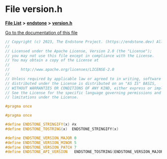

# File version.h

[**File List**](files.md) **>** [**endstone**](dir_6cf277b678674f97c7a2b6b3b2447b33.md) **>** [**version.h**](version_8h.md)

[Go to the documentation of this file](version_8h.md)


```C++
// Copyright (c) 2023, The Endstone Project. (https://endstone.dev) All Rights Reserved.
//
// Licensed under the Apache License, Version 2.0 (the "License");
// you may not use this file except in compliance with the License.
// You may obtain a copy of the License at
//
//     http://www.apache.org/licenses/LICENSE-2.0
//
// Unless required by applicable law or agreed to in writing, software
// distributed under the License is distributed on an "AS IS" BASIS,
// WITHOUT WARRANTIES OR CONDITIONS OF ANY KIND, either express or implied.
// See the License for the specific language governing permissions and
// limitations under the License.

#pragma once

#pragma once

#define ENDSTONE_STRINGIFY(x) #x
#define ENDSTONE_TOSTRING(x)  ENDSTONE_STRINGIFY(x)

#define ENDSTONE_VERSION_MAJOR 0
#define ENDSTONE_VERSION_MINOR 5
#define ENDSTONE_VERSION_PATCH 7
#define ENDSTONE_API_VERSION   ENDSTONE_TOSTRING(ENDSTONE_VERSION_MAJOR) "." ENDSTONE_TOSTRING(ENDSTONE_VERSION_MINOR)
```


